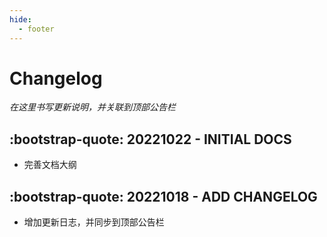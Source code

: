 ```yaml
---
hide:
  - footer
---
```


# Changelog

*在这里书写更新说明，并关联到顶部公告栏*

## :bootstrap-quote: 20221022 - INITIAL DOCS

- 完善文档大纲

## :bootstrap-quote: 20221018 - ADD CHANGELOG

- 增加更新日志，并同步到顶部公告栏
